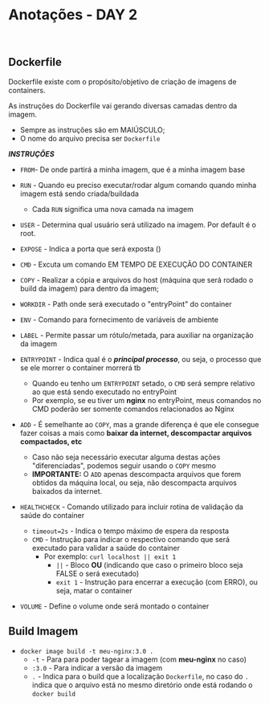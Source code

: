 # Anotações - DAY 2

<br>

## Dockerfile
Dockerfile existe com o propósito/objetivo de criação de imagens de containers.

As instruções do Dockerfile vai gerando diversas camadas dentro da imagem.

- Sempre as instruções são em MAIÚSCULO;
- O nome do arquivo precisa ser `Dockerfile`

***INSTRUÇÕES***
 - `FROM`- De onde partirá a minha imagem, que é a minha imagem base

 - `RUN` - Quando eu preciso executar/rodar algum comando quando minha imagem está sendo criada/buildada
    - Cada `RUN` significa uma nova camada na imagem

- `USER` - Determina qual usuário será utilizado na imagem. Por default é o root.

- `EXPOSE` - Indica a porta que será exposta ()

- `CMD` - Excuta um comando EM TEMPO DE EXECUÇÃO DO CONTAINER

- `COPY` - Realizar a cópia e arquivos do host (máquina que será rodado o build da imagem) para dentro da imagem;

- `WORKDIR` - Path onde será executado o "entryPoint" do container

- `ENV` - Comando para fornecimento de variáveis de ambiente

- `LABEL` - Permite passar um rótulo/metada, para auxiliar na organização da imagem

- `ENTRYPOINT` - Indica qual é o ***principal processo***, ou seja, o processo que se ele morrer o container morrerá tb
    - Quando eu tenho um `ENTRYPOINT` setado, o `CMD` será sempre relativo ao que está sendo executado no entryPoint
    - Por exemplo, se eu tiver um **nginx** no entryPoint, meus comandos no CMD poderão ser somente comandos relacionados ao Nginx

- `ADD` - É semelhante ao `COPY`, mas a grande diferença é que ele consegue fazer coisas a mais como **baixar da internet, descompactar arquivos compactados, etc**
    - Caso não seja necessário executar alguma destas ações "diferenciadas", podemos seguir usando o `COPY` mesmo
    - **IMPORTANTE:** O `ADD` apenas descompacta arquivos que forem obtidos da máquina local, ou seja, não descompacta arquivos baixados da internet.


- `HEALTHCHECK` - Comando utilizado para incluir rotina de validação da saúde do container
    - `timeout=2s` - Indica o tempo máximo de espera da resposta
    - `CMD` - Instrução para indicar o respectivo comando que será executado para validar a saúde do container 
        - Por exemplo: `curl localhost || exit 1`
            - `||` - Bloco **OU** (indicando que caso o primeiro bloco seja FALSE o será executado)
            - `exit 1` - Instrução para encerrar a execução (com ERRO), ou seja, matar o container


- `VOLUME` - Define o volume onde será montado o container



## Build Imagem
    
- `docker image build -t meu-nginx:3.0 .`
    - `-t` - Para para poder tagear a imagem (com **meu-nginx** no caso)
    - `:3.0` - Para indicar a versão da imagem
    - `.` - Indica para o build que a localização `Dockerfile`, no caso do `.` indica que o arquivo está no mesmo diretório onde está rodando o `docker build`

